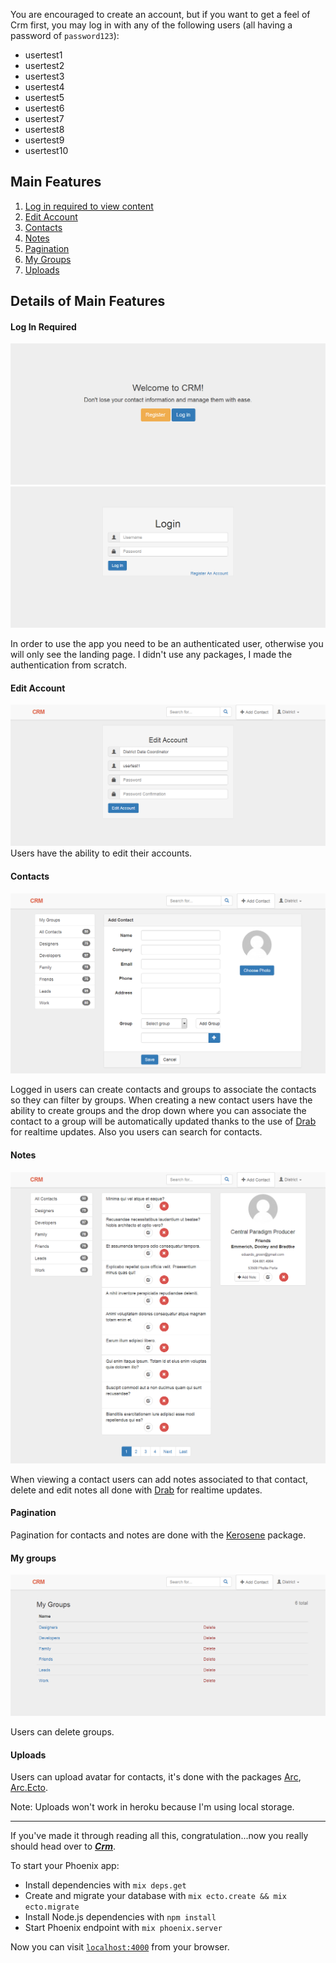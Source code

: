 

You are encouraged to create an account, but if you want to get a feel of Crm first, you may log in with any of the following users (all having a password of `password123`):

- usertest1
- usertest2
- usertest3
- usertest4
- usertest5
- usertest6
- usertest7
- usertest8
- usertest9
- usertest10


## Main Features

1. [Log in required to view content](#log-in-required "Log In Required")
1. [Edit Account](#Edit-Account "Edit Account")
1. [Contacts](#contacts "Contacts")
1. [Notes](#notes "Notes")
1. [Pagination](#pagination "Pagination")
1. [My Groups](#my-groups "My Groups")
1. [Uploads](#uploads "Uploads")

## Details of Main Features

#### Log In Required

![Crm Landing Page](/crm-readme-img/crm-landing-page.png "Crm Landing Page")
![Crm Log in Page](/crm-readme-img/crm-login.png "Crm Log in Page")

In order to use the app you need to be an authenticated user, otherwise you will only see the landing page. I didn't use any packages, I made the authentication from scratch.

#### Edit Account

![Crm Edit Account Page](/crm-readme-img/crm-edit-account.png "Crm Edit Account Page")
Users have the ability to edit their accounts.


#### Contacts

![Crm Add Contact Page](/crm-readme-img/crm-new-contact.png "Crm Add Contact Page")

Logged in users can create contacts and groups to associate the contacts so they can filter by groups. When creating a new contact users have the ability to create groups and the drop down where you can associate the contact to a group will be automatically updated thanks to the use of [Drab](https://github.com/grych/drab "Drab") for realtime updates. Also you users can search for contacts.


#### Notes

![Crm View Contact Page](/crm-readme-img/crm-view-contact.png "Crm View Contact Page")

When viewing a contact users can add notes associated to that contact, delete and edit notes all done with [Drab](https://github.com/grych/drab "Drab") for realtime updates.


#### Pagination

Pagination for contacts and notes are done with the [Kerosene](https://github.com/elixirdrops/kerosene "Kerosene") package.


#### My groups

![Crm My Groups Page](/crm-readme-img/crm-manage-groups.png "Crm My Groups Page")

Users can delete groups.


#### Uploads

Users can upload avatar for contacts, it's done with the packages [Arc](https://github.com/stavro/arc "Arc"), [Arc.Ecto](https://github.com/stavro/arc_ecto "Arc Ecto").

Note: Uploads won't work in heroku because I'm using local storage.

---

If you've made it through reading all this, congratulation...now you really should head over to [**_Crm_**](https://elixir-phoenix-crm.herokuapp.com/ "Crm").

To start your Phoenix app:

  * Install dependencies with `mix deps.get`
  * Create and migrate your database with `mix ecto.create && mix ecto.migrate`
  * Install Node.js dependencies with `npm install`
  * Start Phoenix endpoint with `mix phoenix.server`

Now you can visit [`localhost:4000`](http://localhost:4000) from your browser.